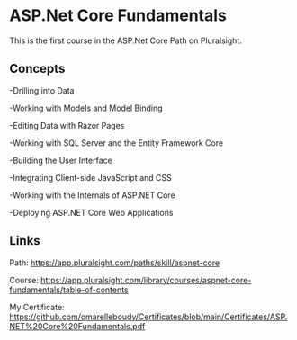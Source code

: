# ASP.Net Core Fundamentals

This is the first course in the ASP.Net Core Path on Pluralsight.

## Concepts 

-Drilling into Data

-Working with Models and Model Binding

-Editing Data with Razor Pages

-Working with SQL Server and the Entity Framework Core

-Building the User Interface

-Integrating Client-side JavaScript and CSS

-Working with the Internals of ASP.NET Core

-Deploying ASP.NET Core Web Applications

## Links

Path: https://app.pluralsight.com/paths/skill/aspnet-core

Course: https://app.pluralsight.com/library/courses/aspnet-core-fundamentals/table-of-contents

My Certificate: https://github.com/omarelleboudy/Certificates/blob/main/Certificates/ASP.NET%20Core%20Fundamentals.pdf
